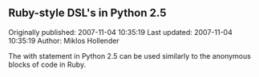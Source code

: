 ## Ruby-style DSL's in Python 2.5 
Originally published: 2007-11-04 10:35:19 
Last updated: 2007-11-04 10:35:19 
Author: Miklos Hollender 
 
The with statement in Python 2.5 can be used similarly to the anonymous blocks of code in Ruby.